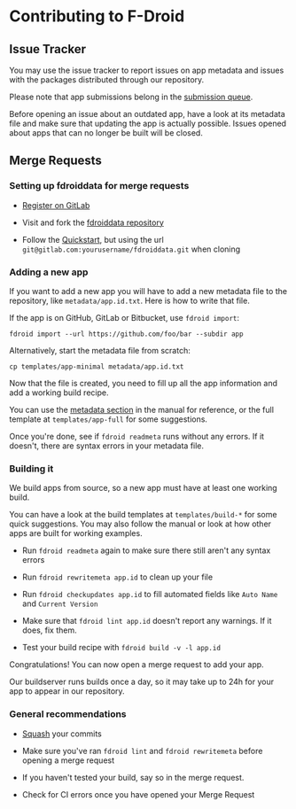 # Contributing to F-Droid

## Issue Tracker

You may use the issue tracker to report issues on app metadata and issues with
the packages distributed through our repository.

Please note that app submissions belong in the
[submission queue](https://f-droid.org/forums/forum/submission-queue/).

Before opening an issue about an outdated app, have a look at its metadata
file and make sure that updating the app is actually possible. Issues opened
about apps that can no longer be built will be closed.

## Merge Requests

### Setting up fdroiddata for merge requests

* [Register on GitLab](http://gitlab.com)

* Visit and fork the [fdroiddata repository](https://gitlab.com/fdroid/fdroiddata)

* Follow the [Quickstart](README.md#quickstart), but using the url
  `git@gitlab.com:yourusername/fdroiddata.git` when cloning

### Adding a new app

If you want to add a new app you will have to add a new metadata file to the
repository, like `metadata/app.id.txt`. Here is how to write that file.

If the app is on GitHub, GitLab or Bitbucket, use `fdroid import`:

	fdroid import --url https://github.com/foo/bar --subdir app

Alternatively, start the metadata file from scratch:

	cp templates/app-minimal metadata/app.id.txt

Now that the file is created, you need to fill up all the app information and
add a working build recipe.

You can use the [metadata section](https://f-droid.org/manual/html_node/Metadata.html)
in the manual for reference, or the full template at `templates/app-full` for
some suggestions.

Once you're done, see if `fdroid readmeta` runs without any errors. If it
doesn't, there are syntax errors in your metadata file.

### Building it

We build apps from source, so a new app must have at least one working build.

You can have a look at the build templates at `templates/build-*` for some
quick suggestions. You may also follow the manual or look at how other apps
are built for working examples.

* Run `fdroid readmeta` again to make sure there still aren't any syntax
  errors

* Run `fdroid rewritemeta app.id` to clean up your file

* Run `fdroid checkupdates app.id` to fill automated fields like `Auto Name`
  and `Current Version`

* Make sure that `fdroid lint app.id` doesn't report any warnings. If it does,
  fix them.

* Test your build recipe with `fdroid build -v -l app.id`

Congratulations! You can now open a merge request to add your app.

Our buildserver runs builds once a day, so it may take up to 24h for your app
to appear in our repository.

### General recommendations

* [Squash](http://gitready.com/advanced/2009/02/10/squashing-commits-with-rebase.html) your commits

* Make sure you've ran `fdroid lint` and `fdroid rewritemeta` before opening a
  merge request

* If you haven't tested your build, say so in the merge request.

* Check for CI errors once you have opened your Merge Request
